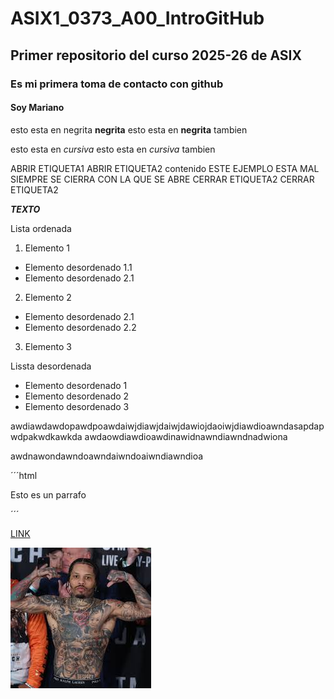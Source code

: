 # ASIX1_0373_A00_IntroGitHub
## Primer repositorio del curso 2025-26 de ASIX
### Es mi primera toma de contacto con github
#### Soy Mariano 
esto esta en negrita __negrita__
esto esta en **negrita** tambien


esto esta en _cursiva_
esto esta en *cursiva* tambien

ABRIR ETIQUETA1
    ABRIR ETIQUETA2
        contenido                   ESTE EJEMPLO ESTA MAL SIEMPRE SE CIERRA CON LA QUE SE ABRE
    CERRAR ETIQUETA2
CERRAR ETIQUETA2

**_TEXTO_**

Lista ordenada
1. Elemento 1
* Elemento desordenado 1.1 
* Elemento desordenado 2.1
2. Elemento 2
* Elemento desordenado 2.1
* Elemento desordenado 2.2
3. Elemento 3

Lissta desordenada
* Elemento desordenado 1
* Elemento desordenado 2
* Elemento desordenado 3


awdiawdawdopawdpoawdaiwjdiawjdaiwjdawiojdaoiwjdiawdioawndasapdapwdpakwdkawkda
awdaowdiawdioawdinawidnawndiawndnadwiona

awdnawondawndoawndaiwndoaiwndiawndioa

´´´html
<p> Esto es un parrafo </p>
´´´

[LINK](https://markdown.es/)

![alt text](./imagen1.jpg)
